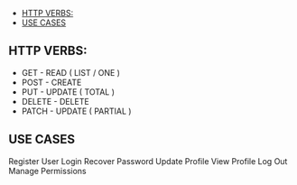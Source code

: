 <!--toc:start-->
- [HTTP VERBS:](#http-verbs)
- [USE CASES](#use-cases)
<!--toc:end-->

## HTTP VERBS:

- GET - READ ( LIST  / ONE )
- POST - CREATE 
- PUT - UPDATE ( TOTAL )
- DELETE - DELETE
- PATCH - UPDATE ( PARTIAL )


## USE CASES


Register User
Login
Recover Password
Update Profile
View Profile
Log Out
Manage Permissions





